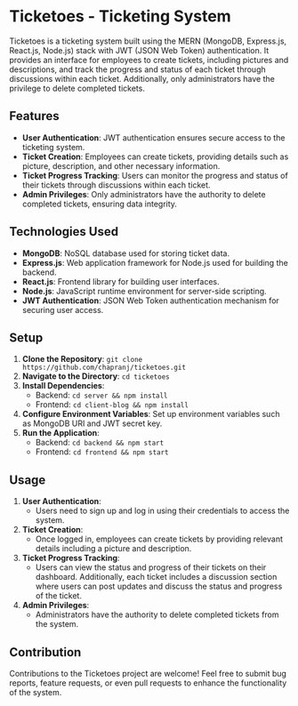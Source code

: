 # Ticketoes - Ticketing System

Ticketoes is a ticketing system built using the MERN (MongoDB, Express.js, React.js, Node.js) stack with JWT (JSON Web Token) authentication. It provides an interface for employees to create tickets, including pictures and descriptions, and track the progress and status of each ticket through discussions within each ticket. Additionally, only administrators have the privilege to delete completed tickets.

## Features

- **User Authentication**: JWT authentication ensures secure access to the ticketing system.
- **Ticket Creation**: Employees can create tickets, providing details such as picture, description, and other necessary information.
- **Ticket Progress Tracking**: Users can monitor the progress and status of their tickets through discussions within each ticket.
- **Admin Privileges**: Only administrators have the authority to delete completed tickets, ensuring data integrity.

## Technologies Used

- **MongoDB**: NoSQL database used for storing ticket data.
- **Express.js**: Web application framework for Node.js used for building the backend.
- **React.js**: Frontend library for building user interfaces.
- **Node.js**: JavaScript runtime environment for server-side scripting.
- **JWT Authentication**: JSON Web Token authentication mechanism for securing user access.

## Setup

1. **Clone the Repository**: `git clone https://github.com/chapranj/ticketoes.git`
2. **Navigate to the Directory**: `cd ticketoes`
3. **Install Dependencies**:
   - Backend: `cd server && npm install`
   - Frontend: `cd client-blog && npm install`
4. **Configure Environment Variables**: Set up environment variables such as MongoDB URI and JWT secret key.
5. **Run the Application**:
   - Backend: `cd backend && npm start`
   - Frontend: `cd frontend && npm start`

## Usage
1. **User Authentication**:
   - Users need to sign up and log in using their credentials to access the system.
2. **Ticket Creation**:
   - Once logged in, employees can create tickets by providing relevant details including a picture and description.
3. **Ticket Progress Tracking**:
   - Users can view the status and progress of their tickets on their dashboard. Additionally, each ticket includes a discussion section where users can post updates and discuss the status and progress of the ticket.
4. **Admin Privileges**:
   - Administrators have the authority to delete completed tickets from the system.

## Contribution
Contributions to the Ticketoes project are welcome! Feel free to submit bug reports, feature requests, or even pull requests to enhance the functionality of the system.


